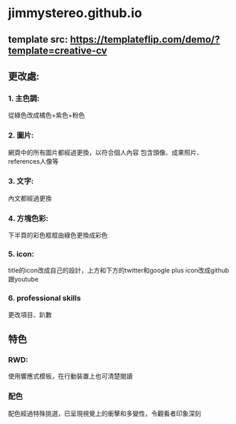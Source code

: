 # jimmystereo.github.io
## template src: https://templateflip.com/demo/?template=creative-cv   
## 更改處: 
### 1. 主色調: 
從綠色改成橘色+紫色+粉色

### 2. 圖片: 
網頁中的所有圖片都經過更換，以符合個人內容
包含頭像、成果照片、references人像等

### 3. 文字: 
內文都經過更換

### 4. 方塊色彩:  
下半頁的彩色框框由綠色更換成彩色

### 5. icon: 
title的icon改成自己的設計，上方和下方的twitter和google plus icon改成github跟youtube

### 6. professional skills
更改項目、趴數

## 特色
### RWD: 
使用響應式模板，在行動裝置上也可清楚閱讀

### 配色
配色經過特殊挑選，已呈現視覺上的衝擊和多變性，令觀看者印象深刻
